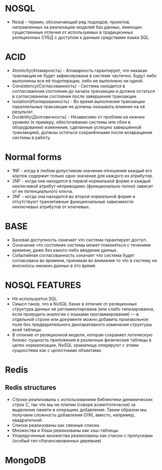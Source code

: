 # NOSQL
* Nosql - термин, обозначающий ряд подходов, проектов, направленных на реализацию моделей баз данных, имеющих существенные отличия от используемых в традиционных реляционных СУБД с доступом к данным средствами языка SQL.

# ACID
* Atomicity(Атомарность) - Атомарность гарантирует, что никакая транзакция не будет зафиксирована в системе частично. Будут либо выполнены все её подоперации, либо не выполнено ни одной.
* Consistency(Согласованность) - Cистема находится в согласованном состоянии до начала транзакции и должна остаться в согласованном состоянии после завершения транзакции.
* Isolation(Изолированность) - Во время выполнения транзакции параллельные транзакции не должны оказывать влияние на её результат.
* Durability(Долговечность) - Независимо от проблем на нижних уровнях (к примеру, обесточивание системы или сбои в оборудовании) изменения, сделанные успешно завершённой транзакцией, должны остаться сохранёнными после возвращения системы в работу.

# Normal forms
* 1NF - когда в любом допустимом значении отношения каждый его кортеж содержит только одно значение для каждого из атрибутов.
* 2NF - когда она находится в первой нормальной форме и каждый неключевой атрибут неприводимо (функционально полно) зависит от ее потенциального ключа.
* 3NF - когда она находится во второй нормальной форме и отсутствуют транзитивные функциональные зависимости неключевых атрибутов от ключевых.

# BASE
* Базовая доступность означает что система гарантирует доступ.
* Означание что состояние системы может поменяться с течением времени, даже без какого-либо введения данных.
* Событийная согласованность означает что система будет согласована во времени, принимая во внимание то что в систему не вносилось никаких данных в это время.

# NOSQL FEATURES
* Не используется SQL.
* Смысл таков, что в NoSQL базах в отличие от реляционных структура данных не регламентирована (или слабо типизированна, если проводить аналогии с языками прогаммирования) — в отдельной строке или документе можно добавить произвольное поле без предварительного декларативного изменения структуры всей таблицы.
* В отличие от реляционной модели, которая сохраняет логическую бизнес-сущность приложения в различные физические таблицы в целях нормализации, NoSQL хранилища оперируют с этими сущностями как с целостными объектами.

# Redis
## Redis structures
* Строки реализованы с использованием библиотеки динамических строк C, так что мы не платим (говоря асимптотически) за выделение памяти в операциях добавления. Таким образом мы получаем сложность добавления O(N), вместо, например, квадратичной.
* Списки реализованы как связные списки.
* Множества и Хэши реализованы как хэш-таблицы.
* Упорядоченные множества реализованы как списки с пропусками (особый тип сбалансированных деревьев)

# MongoDB

